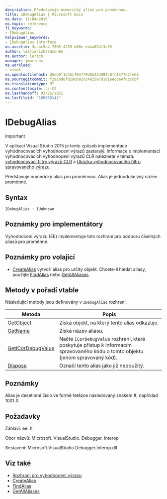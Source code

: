 ```yaml
---
description: Představuje numerický alias pro proměnnou.
title: IDebugAlias | Microsoft Docs
ms.date: 11/04/2016
ms.topic: reference
f1_keywords:
- IDebugAlias
helpviewer_keywords:
- IDebugAlias interface
ms.assetid: 3cc4c9a4-7805-4239-b00e-eb4a024f3c55
author: leslierichardson95
ms.author: lerich
manager: jmartens
ms.workload:
- vssdk
ms.openlocfilehash: d5eb9f1d4bc493779d9b42a984c8fc1577e2fe66
ms.sourcegitcommit: f2916d8fd296b92cc402597d1d1eecda4f6cccbf
ms.translationtype: MT
ms.contentlocale: cs-CZ
ms.lasthandoff: 03/25/2021
ms.locfileid: "105059142"
---
```

# <a name="idebugalias"></a>IDebugAlias
> [!IMPORTANT]
> V aplikaci Visual Studio 2015 je tento způsob implementace vyhodnocovacích vyhodnocení výrazů zastaralý. Informace o implementaci vyhodnocovacích vyhodnocení výrazů CLR naleznete v tématu [vyhodnocovací filtry výrazů CLR](https://github.com/Microsoft/ConcordExtensibilitySamples/wiki/CLR-Expression-Evaluators) a [Ukázka vyhodnocovacího filtru spravovaného výrazu](https://github.com/Microsoft/ConcordExtensibilitySamples/wiki/Managed-Expression-Evaluator-Sample).

 Představuje numerický alias pro proměnnou. Alias je jednoduše jiný název proměnné.

## <a name="syntax"></a>Syntax

```
IDebugAlias : IUnknown
```

## <a name="notes-for-implementers"></a>Poznámky pro implementátory
 Vyhodnocení výrazu (EE) implementuje toto rozhraní pro podporu číselných aliasů pro proměnné.

## <a name="notes-for-callers"></a>Poznámky pro volající
- [CreateAlias](../../../extensibility/debugger/reference/idebugobject2-createalias.md) vytvoří alias pro určitý objekt. Chcete-li hledat aliasy, použijte [FindAlias](../../../extensibility/debugger/reference/idebugbinder3-findalias.md) nebo [GetAllAliases](../../../extensibility/debugger/reference/idebugbinder3-getallaliases.md).

## <a name="methods-in-vtable-order"></a>Metody v pořadí vtable
 Následující metody jsou definovány v `IDebugAlias` rozhraní.

|Metoda|Popis|
|------------|-----------------|
|[GetObject](../../../extensibility/debugger/reference/idebugalias-getobject.md)|Získá objekt, na který tento alias odkazuje.|
|[GetName](../../../extensibility/debugger/reference/idebugalias-getname.md)|Získá název aliasu.|
|[GetICorDebugValue](../../../extensibility/debugger/reference/idebugalias-geticordebugvalue.md)|Načte `ICorDebugValue` rozhraní, které poskytuje přístup k informacím spravovaného kódu o tomto objektu (jenom spravovaný kód).|
|[Dispose](../../../extensibility/debugger/reference/idebugalias-dispose.md)|Označí tento alias jako již nepoužitý.|

## <a name="remarks"></a>Poznámky
 Alias je desetinné číslo ve formě řetězce následovaný znakem #, například 1001 #.

## <a name="requirements"></a>Požadavky
 Záhlaví: ee. h

 Obor názvů: Microsoft. VisualStudio. Debugger. Interop

 Sestavení: Microsoft.VisualStudio.Debugger.Interop.dll

## <a name="see-also"></a>Viz také
- [Rozhraní pro vyhodnocení výrazu](../../../extensibility/debugger/reference/expression-evaluation-interfaces.md)
- [CreateAlias](../../../extensibility/debugger/reference/idebugobject2-createalias.md)
- [FindAlias](../../../extensibility/debugger/reference/idebugbinder3-findalias.md)
- [GetAllAliases](../../../extensibility/debugger/reference/idebugbinder3-getallaliases.md)
